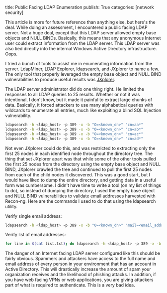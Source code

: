 title: Public Facing LDAP Enumeration
publish: True
categories: [network security]

This article is more for future reference than anything else, but here's the deal. While doing an assessment, I encountered a public facing LDAP server. Not a huge deal, except that this LDAP server allowed empty base objects and NULL BINDs. Basically, this means that any anonymous Internet user could extract information from the LDAP server. This LDAP server was also tied directly into the internal Windows Active Directory infrastructure. Oops.

I tried a bunch of tools to assist me in enumerating information from the server. LdapMiner, LDAP Explorer, ldapsearch, and JXplorer to name a few. The only tool that properly leveraged the empty base object and NULL BIND vulnerabilities to produce useful results was [JXplorer](http://jxplorer.org/).

The LDAP server administrator did do one thing right. He limited the responses to all LDAP queries to 25 results. Whether or not it was intentional, I don't know, but it made it painful to extract large chunks of data. Basically, it forced attackers to use many alphabetical queries with wildcards to enumerate all entries, much like exploiting a blind SQL Injection vulnerability.

``` bash
ldapsearch -h <ldap_host> -p 389 -x -b "O=<known_dn>" "cn=aa*"
ldapsearch -h <ldap_host> -p 389 -x -b "O=<known_dn>" "cn=ab*"
ldapsearch -h <ldap_host> -p 389 -x -b "O=<known_dn>" "cn=ac*"
ldapsearch -h <ldap_host> -p 389 -x -b "O=<known_dn>" "cn=ad*"
```

Not even JXplorer could do this, and was restricted to extracting only the first 25 nodes in each identified node throughout the directory tree. The thing that set JXplorer apart was that while some of the other tools pulled the first 25 nodes from the directory using the empty base object and NULL BIND, JXplorer crawled the tree and continued to pull the first 25 nodes from each of the child nodes it discovered. This was a good start, but I would have liked to dump the entire directory, and getting data in a useful form was cumbersome. I didn't have time to write a tool (on my list of things to do), so instead of dumping the directory, I used the empty base object and NULL BIND vulnerabilities to validate email addresses harvested with Recon-ng. Here are the commands I used to do that using the ldapsearch utility.

Verify single email address:

``` bash
ldapsearch -h <ldap_host> -p 389 -x -b "O=<known_dn>" "mail=<email_address>"
```

Verify list of email addresses:

``` bash
for line in $(cat list.txt); do ldapsearch -h <ldap_host> -p 389 -x -b "O=<known_dn>" "mail=$line" | grep mail: | cut -d" " -f2; done
```

The danger of an Internet facing LDAP server configured like this should be fairly obvious. Spammers and attackers have access to the full name and email address of every person in your environment that has an account in Active Directory. This will drastically increase the amount of spam your organization receives and the likelihood of phishing attacks. In addition, if you have web facing VPNs or web applications, you are giving attackers part of what is required to authenticate. This is a very bad idea.
